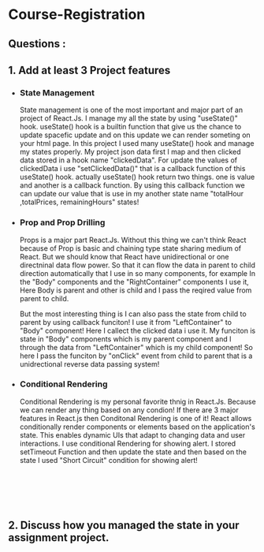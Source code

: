 # Course-Registration



##  Questions :

## 1. Add at least 3 Project features 

- <h3>State Management</h3>
    State management is one of the most important and major part of an project of React.Js. I manage my all the state by using "useState()" hook. useState() hook is a builtin function that give us the chance to update spacefic update and on this update we can render someting on your html page. In this project I used many useState() hook and manage my states properly. My project json data first I map and then clicked data stored in a hook name "clickedData". For update the values of clickedData i use "setClickedData()" that is a callback function of this useState() hook. actually useState() hook return two things. one is value and another is a callback function. By using this callback function we can update our value that is use in my another state name "totalHour ,totalPrices, remainingHours" states! 
- <h3>Prop and Prop Drilling</h3>
    Props is a major part React.Js. Without this thing we can't think React because of Prop is basic and chaining type state sharing medium of React. But we should know that React have unidirectional or one directninal data flow power. So that it can flow the data in parent to child direction automatically that I use in so many components, for example In the "Body" components and the "RightContainer" components I use it, Here Body is parent and other is child and I pass the reqired value from parent to child. 

    But the most interesting thing is I can also pass the state from child to parent by using callback funciton! I use it from "LeftContainer" to "Body" component! Here I callect the clicked data i use it. My funciton is state in "Body" components which is my parent component and I through the data from "LeftContainer" which is my child component! So here I pass the funciton by "onClick" event from child to parent that is a unidrectional reverse data passing system!
- <h3>Conditional Rendering</h3>
    Conditional Rendering is my personal favorite thnig in React.Js. Because we can render any thing based on any condion! If there are 3 major features in React.js then Conditonal Rendering is one of it! React allows conditionally render components or elements based on the application's state. This enables dynamic UIs that adapt to changing data and user interactions. I use conditional Rendering for showing alert. I stored setTimeout Function and then update the state and then based on the state I used "Short Circuit" condition for showing alert!




<br>
<br>
<br>
<br>

## 2. Discuss how you managed the state in your assignment project.